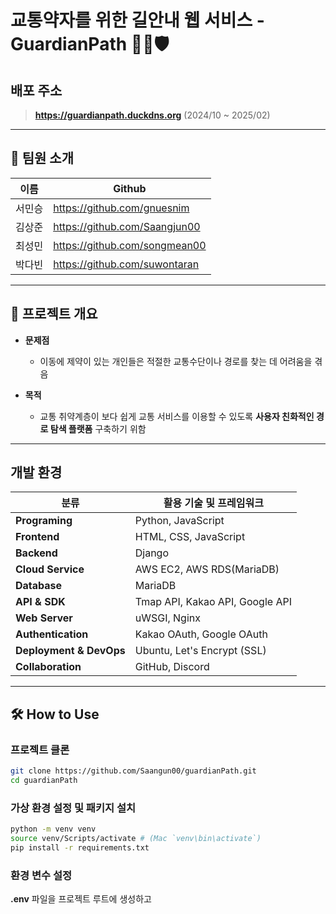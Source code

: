 # 교통약자를 위한 길안내 웹 서비스 - GuardianPath 🚶‍♂️🛡️

## 배포 주소
> **https://guardianpath.duckdns.org** (2024/10 ~ 2025/02)

--- 

## 👥 팀원 소개

| 이름 | Github |
| --- | --- |
| 서민승 | https://github.com/gnuesnim |
| 김상준 | https://github.com/Saangjun00 |
| 최성민 | https://github.com/songmean00 |
| 박다빈 | https://github.com/suwontaran |

---

## 🚀 프로젝트 개요

- **문제점**
  - 이동에 제약이 있는 개인들은 적절한 교통수단이나 경로를 찾는 데 어려움을 겪음

- **목적**
  - 교통 취약계층이 보다 쉽게 교통 서비스를 이용할 수 있도록 **사용자 친화적인 경로 탐색 플랫폼** 구축하기 위함

---

## 개발 환경

| 분류 | 활용 기술 및 프레임워크 |
| ----- | ----- |
| **Programing** | Python, JavaScript |
| **Frontend** | HTML, CSS, JavaScript |
| **Backend** | Django |
| **Cloud Service** | AWS EC2, AWS RDS(MariaDB) |
| **Database** | MariaDB |
| **API & SDK** | Tmap API, Kakao API, Google API |
| **Web Server** | uWSGI, Nginx |
| **Authentication** | Kakao OAuth, Google OAuth |
| **Deployment & DevOps** | Ubuntu, Let's Encrypt (SSL) |
| **Collaboration** | GitHub, Discord |

---

## 🛠️ How to Use

### 프로젝트 클론
```bash
git clone https://github.com/Saangun00/guardianPath.git
cd guardianPath
```

### 가상 환경 설정 및 패키지 설치
```bash
python -m venv venv
source venv/Scripts/activate # (Mac `venv\bin\activate`)   
pip install -r requirements.txt
```

### 환경 변수 설정
**.env** 파일을 프로젝트 루트에 생성하고 

